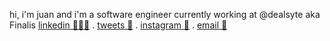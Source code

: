 hi, i'm juan and i'm a software engineer currently working at @dealsyte aka Finalis
<a href="https://www.linkedin.com/in/juanzitelli/">linkedin 👨🏻‍🏭</a> .
<a href="https://x/juanzitelli">tweets 🦉</a> .
<a href="https://instagram.com/juanzitelli">instagram 📸</a> .
<a href="mailto:juanzitelli7@gmail.com">email 📧</a> 
